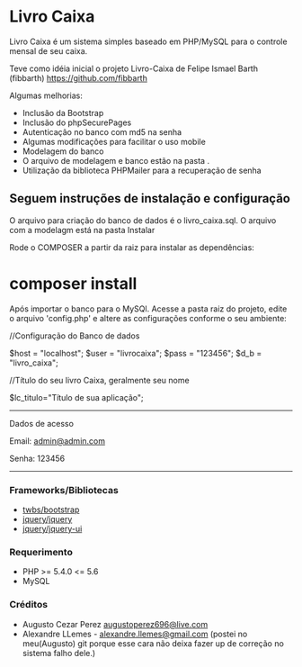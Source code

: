 # Livro Caixa 

Livro Caixa é um sistema simples baseado em PHP/MySQL para o controle mensal de seu caixa.

Teve como idéia inicial o projeto Livro-Caixa de Felipe Ismael Barth (fibbarth)
https://github.com/fibbarth

Algumas melhorias:
* Inclusão da Bootstrap
* Inclusão do phpSecurePages
* Autenticação no banco com md5 na senha
* Algumas modificações para facilitar o uso mobile
* Modelagem do banco
* O arquivo de modelagem e banco estão na pasta <Instalar>.
* Utilização da biblioteca PHPMailer para a recuperação de senha


﻿Seguem instruções de instalação e configuração
----------------------------------------------

O arquivo para criação do banco de dados é o livro_caixa.sql.
O arquivo com a modelagm está na pasta Instalar

Rode o COMPOSER a partir da raiz para instalar as dependências:

# composer install

Após importar o banco para o MySQl.
Acesse a pasta raiz do projeto, edite o arquivo 'config.php' e altere as configurações conforme o seu ambiente:

//Configuração do Banco de dados

$host = "localhost";
$user = "livrocaixa";
$pass = "123456";
$d_b = "livro_caixa";

//Título do seu livro Caixa, geralmente seu nome

$lc_titulo="Título de sua aplicação";


---------------------------------------

Dados de acesso

Email: admin@admin.com

Senha: 123456

---------------------------------------


### Frameworks/Bibliotecas
* [twbs/bootstrap](https://github.com/twbs/bootstrap) 
* [jquery/jquery](https://github.com/jquery/jquery) 
* [jquery/jquery-ui](https://github.com/jquery/jquery-ui) 

### Requerimento
* PHP >= 5.4.0 <= 5.6
* MySQL

### Créditos
* Augusto Cezar Perez augustoperez696@live.com
* Alexandre LLemes - alexandre.llemes@gmail.com (postei no meu(Augusto) git porque esse cara não deixa fazer up de correção no sistema falho dele.)

